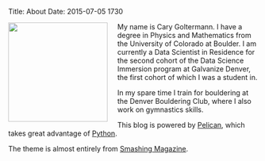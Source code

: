 Title: About
Date: 2015-07-05 1730

<img style="float: left; width: 200px; padding-right: 20px" src="/images/self.jpg">
My name is Cary Goltermann. I have a degree in Physics and Mathematics from the University of Colorado at Boulder. I am currently a Data Scientist in Residence for the second cohort of the Data Science Immersion program at Galvanize Denver, the first cohort of which I was a student in.

In my spare time I train for bouldering at the Denver Bouldering Club, where I also work on gymnastics skills.

This blog is powered by [Pelican](http://getpelican.com/), which takes great advantage of [Python](http://python.org/).

The theme is almost entirely from [Smashing Magazine](http://coding.smashingmagazine.com/2009/08/04/designing-a-html-5-layout-from-scratch/).
